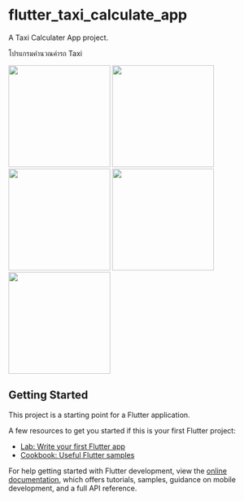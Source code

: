 # flutter_taxi_calculate_app

A Taxi Calculater App project.

โปรแกรมคำนวณค่ารถ Taxi

<img src="https://github.com/user-attachments/assets/012671e4-8f1a-4568-8398-3cbf83e62fcd" width="200">
<img src="https://github.com/user-attachments/assets/bd68df2d-ea43-4a9c-bfe4-d8cc57f0b3d9" width="200">
<img src="https://github.com/user-attachments/assets/205e811a-2e25-48ff-8a91-4f1ee94031b3" width="200">
<img src="https://github.com/user-attachments/assets/79b4feff-b8c8-4abd-bb5a-39ce685c6318" width="200">
<img src="https://github.com/user-attachments/assets/c9c62624-05cc-457f-ba13-f504d385630f" width="200">

## Getting Started

This project is a starting point for a Flutter application.

A few resources to get you started if this is your first Flutter project:

- [Lab: Write your first Flutter app](https://docs.flutter.dev/get-started/codelab)
- [Cookbook: Useful Flutter samples](https://docs.flutter.dev/cookbook)

For help getting started with Flutter development, view the
[online documentation](https://docs.flutter.dev/), which offers tutorials,
samples, guidance on mobile development, and a full API reference.
